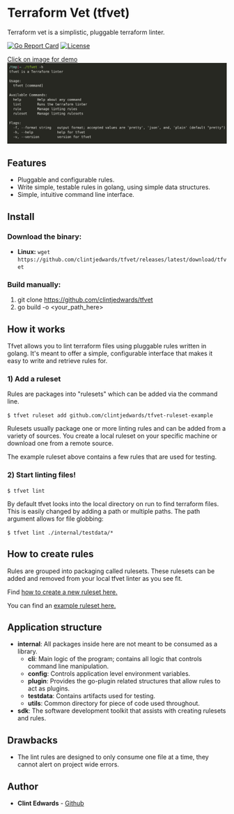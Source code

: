 # Terraform Vet (tfvet)

Terraform vet is a simplistic, pluggable terraform linter.

[![Go Report Card](https://goreportcard.com/badge/gojp/goreportcard)](https://goreportcard.com/report/github.com/clintjedwards/tfvet)
[![License](https://img.shields.io/badge/License-MIT-blue.svg)](https://github.com/clintjedwards/tfvet/blob/main/LICENSE)

<a href="https://asciinema.org/a/m4wZebEQZOfsLTcVHgZDTapFz">
    Click on image for demo
    <img src="demo.png" />
</a>

## Features

- Pluggable and configurable rules.
- Write simple, testable rules in golang, using simple data structures.
- Simple, intuitive command line interface.

## Install

### Download the binary:

- **Linux:** `wget https://github.com/clintjedwards/tfvet/releases/latest/download/tfvet`

### Build manually:

1. git clone https://github.com/clintjedwards/tfvet
2. go build -o <your_path_here>

## How it works

Tfvet allows you to lint terraform files using pluggable rules written in golang. It's meant to offer
a simple, configurable interface that makes it easy to write and retrieve rules for.

### 1) Add a ruleset

Rules are packages into "rulesets" which can be added via the command line.

`$ tfvet ruleset add github.com/clintjedwards/tfvet-ruleset-example`

Rulesets usually package one or more linting rules and can be added from a variety of sources. You create
a local ruleset on your specific machine or download one from a remote source.

The example ruleset above contains a few rules that are used for testing.

### 2) Start linting files!

`$ tfvet lint`

By default tfvet looks into the local directory on run to find terraform files. This is easily changed by
adding a path or multiple paths. The path argument allows for file globbing:

`$ tfvet lint ./internal/testdata/*`

## How to create rules

Rules are grouped into packaging called rulesets. These rulesets can be added and removed from your local
tfvet linter as you see fit.

Find [how to create a new ruleset here.](sdk/README.md)

You can find an [example ruleset here.](https://github.com/clintjedwards/tfvet-ruleset-example)

## Application structure

- **internal**: All packages inside here are not meant to be consumed as a library.
  - **cli**: Main logic of the program; contains all logic that controls command line manipulation.
  - **config**: Controls application level environment variables.
  - **plugin**: Provides the go-plugin related structures that allow rules to act as plugins.
  - **testdata**: Contains artifacts used for testing.
  - **utils**: Common directory for piece of code used throughout.
- **sdk**: The software development toolkit that assists with creating rulesets and rules.

## Drawbacks

- The lint rules are designed to only consume one file at a time, they cannot alert on project wide errors.

## Author

- **Clint Edwards** - [Github](https://github.com/clintjedwards)

